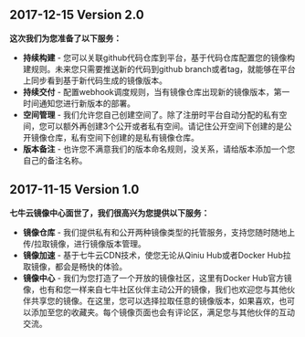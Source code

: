 ## 2017-12-15 Version 2.0

**这次我们为您准备了以下服务：**  

- **持续构建** - 您可以关联github代码仓库到平台，基于代码仓库配置您的镜像构建规则。未来您只需要推送新的代码到github branch或者tag，就能够在平台上同步看到基于新代码生成的镜像版本。  
- **持续交付** - 配置webhook调度规则，当有镜像仓库出现新的镜像版本，第一时间通知您进行新版本的部署。
- **空间管理** - 我们允许您自己创建空间了。除了注册时平台自动分配的私有空间，您可以额外再创建3个公开或者私有空间。请记住公开空间下创建的是公开镜像仓库，私有空间下创建的是私有镜像仓库。
- **版本备注** - 也许您不满意我们的版本命名规则，没关系，请给版本添加一个您自己的备注名称。

## 2017-11-15 Version 1.0

**七牛云镜像中心面世了，我们很高兴为您提供以下服务：**

- **镜像仓库** - 我们提供私有和公开两种镜像类型的托管服务，支持您随时随地上传/拉取镜像，进行镜像版本管理。    
- **镜像加速** - 基于七牛云CDN技术，使您无论从Qiniu Hub或者Docker Hub拉取镜像，都会是畅快的体验。   
- **镜像中心** - 我们为您打造了一个开放的镜像社区，这里有Docker Hub官方镜像，也有和您一样来自七牛社区伙伴主动公开的镜像，我们也欢迎您与其他伙伴共享您的镜像。在这里，您可以选择拉取任意的镜像版本，如果喜欢，也可以添加至您的收藏夹。每个镜像页面也会有评论区，满足您与其他伙伴的互动交流。
